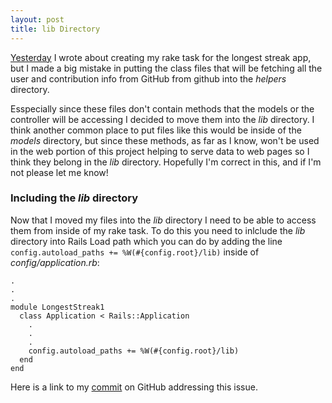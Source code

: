 ```yaml
---
layout: post
title: lib Directory
---
```


[Yesterday](http://blakeerickson.com/2014/01/24/rake-tasks-and-helper-methods) I wrote about creating my rake task for the longest streak app, but I made a big mistake in putting the class files that will be fetching all the user and contribution info from GitHub from github into the *helpers* directory.

Esspecially since these files don't contain methods that the models or the controller will be accessing I decided to move them into the *lib* directory. I think another common place to put files like this would be inside of the *models* directory, but since these methods, as far as I know, won't be used in the web portion of this project helping to serve data to web pages so I think they belong in the *lib* directory. Hopefully I'm correct in this, and if I'm not please let me know!

### Including the *lib* directory

Now that I moved my files into the *lib* directory I need to be able to access them from inside of my rake task. To do this you need to inlclude the *lib* directory into Rails Load path which you can do by adding the line `config.autoload_paths += %W(#{config.root}/lib)` inside of *config/application.rb*:

	.
	.
	.
    module LongestStreak1
      class Application < Rails::Application
        .
        .
        .
        config.autoload_paths += %W(#{config.root}/lib)
      end
    end

Here is a link to my [commit](https://github.com/oblakeerickson/longest_streak/commit/d4e762443a1a96ee804ee28cc4247065f6377172) on GitHub addressing this issue.

